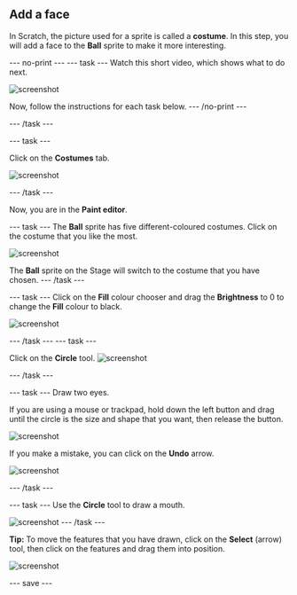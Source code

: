 ## Add a face
In Scratch, the picture used for a sprite is called a **costume**. In this step, you will add a face to the **Ball** sprite to make it more interesting. 

--- no-print ---
--- task ---
Watch this short video, which shows what to do next.

![screenshot](images/balls-step3.gif) 

Now, follow the instructions for each task below.
--- /no-print ---

--- /task ---

--- task ---

Click on the **Costumes** tab.

![screenshot](images/balls-costumes.png)

--- /task ---

Now, you are in the **Paint editor**.

--- task ---
The **Ball** sprite has five different-coloured costumes. Click on the costume that you like the most.

![screenshot](images/balls-costume-colour.png)

The **Ball** sprite on the Stage will switch to the costume that you have chosen.
--- /task ---

--- task ---
Click on the **Fill** colour chooser and drag the **Brightness** to 0 to change the **Fill** colour to black.

![screenshot](images/balls-fill-colour.png)

--- /task ---
--- task ---

Click on the **Circle** tool. 
![screenshot](images/balls-circle-tool.png)

--- /task ---

--- task ---
Draw two eyes. 

If you are using a mouse or trackpad, hold down the left button and drag until the circle is the size and shape that you want, then release the button.

![screenshot](images/balls-eyes.png)

If you make a mistake, you can click on the **Undo** arrow.

![screenshot](images/balls-undo.png)

--- /task ---

--- task ---
Use the **Circle** tool to draw a mouth.

![screenshot](images/balls-mouth.png)
--- /task ---

**Tip:** To move the features that you have drawn, click on the **Select** (arrow) tool, then click on the features and drag them into position.

![screenshot](images/balls-move.png)

--- save ---
